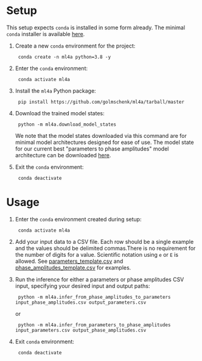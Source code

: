# Setup
This setup expects `conda` is installed in some form already. The minimal `conda` installer is available [here](https://docs.conda.io/en/latest/miniconda.html).

1. Create a new `conda` environment for the project:

        conda create -n ml4a python=3.8 -y

2. Enter the `conda` environment:

        conda activate ml4a

3. Install the `ml4a` Python package:

        pip install https://github.com/golmschenk/ml4a/tarball/master

4. Download the trained model states:

        python -m ml4a.download_model_states

   We note that the model states downloaded via this command are for minimal model architectures designed for ease of use. The model state for our current best "parameters to phase amplitudes" model architecture can be downloaded [here](https://olmschenk-my.sharepoint.com/:f:/p/greg/EgNXsdvmyMlJg58-bEFS3_YBKcf5SDQpkKM1nEqVGWBt-A?e=L318gC).


5. Exit the `conda` environment:

        conda deactivate


# Usage
1. Enter the `conda` environment created during setup:

        conda activate ml4a

2. Add your input data to a CSV file. Each row should be a single example and the values should be delimited commas.There is no requirement for the number of digits for a value. Scientific notation using `e` or
   `E` is allowed. See [parameters_template.csv](parameters_template.csv) and
   [phase_amplitudes_template.csv](phase_amplitudes_template.csv) for examples.

3. Run the inference for either a parameters or phase amplitudes CSV input, specifying your desired input and output
   paths:

        python -m ml4a.infer_from_phase_amplitudes_to_parameters input_phase_amplitudes.csv output_parameters.csv

   or

        python -m ml4a.infer_from_parameters_to_phase_amplitudes input_parameters.csv output_phase_amplitudes.csv

4. Exit `conda` environment:

        conda deactivate

